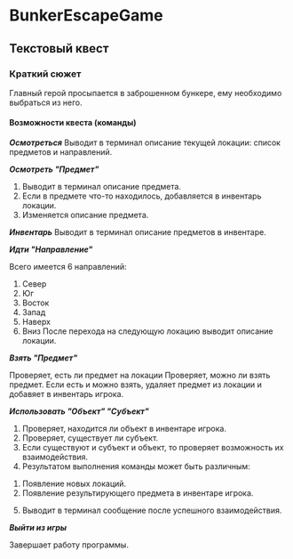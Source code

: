 # BunkerEscapeGame

## Текстовый квест

### Краткий сюжет
Главный герой просыпается в заброшенном бункере, ему необходимо выбраться из него.

#### Возможности квеста (команды)

***Осмотреться***
Выводит в терминал описание текущей локации: список предметов и направлений.


***Осмотреть "Предмет"***
1. Выводит в терминал описание предмета.
2. Если в предмете что-то находилось, добавляется в инвентарь локации.
3. Изменяется описание предмета.


***Инвентарь***
Выводит в терминал описание предметов в инвентаре.


***Идти "Направление"***

Всего имеется 6 направлений:
1. Север
2. Юг
3. Восток
4. Запад
5. Наверх
6. Вниз
После перехода на следующую локацию выводит описание локации.


***Взять "Предмет"***

Проверяет, есть ли предмет на локации
Проверяет, можно ли взять предмет.
Если есть и можно взять, удаляет предмет из локации и добавяет в инвентарь игрока.   


***Использовать "Объект" "Субъект"***

1. Проверяет, находится ли объект в инвентаре игрока.
2. Проверяет, существует ли субъект.
3. Если существуют и субъект и объект, то проверяет возможность их взаимодействия.
4. Результатом выполнения команды может быть различным:
1) Появление новых локаций.
2) Появление результирующего предмета в инвентаре игрока.
5. Выводит в терминал сообщение после успешного взаимодействия.


***Выйти из игры***

Завершает работу программы.
